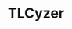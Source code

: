 ---
# Display name
title: TLCyzer

# Username (this should match the folder name)
authors:
- admin

# Is this the primary user of the site?
superuser: true

highlight_name: true
---